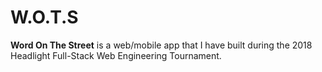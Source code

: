 # W.O.T.S
**Word On The Street**  is a web/mobile app that I have built during the 2018 Headlight Full-Stack Web Engineering Tournament.
